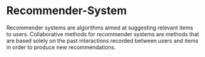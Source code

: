 # Recommender-System
Recommender systems are algorithms aimed at suggesting relevant items to users. Collaborative methods for recommender systems are methods that are based solely on the past interactions recorded between users and items in order to produce new recommendations.
